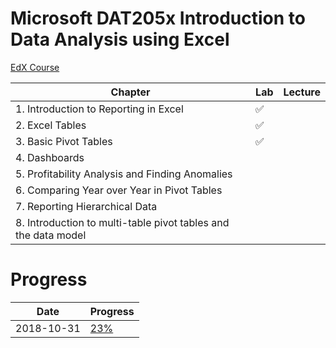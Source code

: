 # Microsoft DAT205x Introduction to Data Analysis using Excel
[EdX Course](https://courses.edx.org/courses/course-v1:Microsoft+DAT205x+3T2018/course/)

| Chapter | Lab | Lecture |
|---------|-----|---------|
| 1. Introduction to Reporting in Excel | :white_check_mark: |  |
| 2. Excel Tables | :white_check_mark: |  |
| 3. Basic Pivot Tables | :white_check_mark: |  |
| 4. Dashboards |  |  |
| 5. Profitability Analysis and Finding Anomalies |  |  |
| 6. Comparing Year over Year in Pivot Tables |  |  |
| 7. Reporting Hierarchical Data |  |  |
| 8. Introduction to multi-table pivot tables and the data model |  |  |

# Progress

| Date | Progress |
|------|----------|
| 2018-10-31 | [23%](https://user-images.githubusercontent.com/6586811/47800486-5e7d3a00-dcfa-11e8-9336-eb372673a4df.png) |
